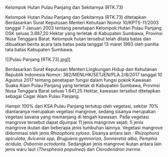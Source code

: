 Kelompok Hutan Pulau Panjang dan Sekitarnya (RTK.73)

Kelompok Hutan Pulau Panjang dan Sekitarnya (RTK.73) ditetapkan Berdasarkan Surat Keputusan Menteri Kehutaan Nomor 10/KPTS-11/2003 tanggal 7 Januari 2003 tentang penetapan Kelompok Hutan Pulau Panjang DSK seluas 3.887,20 Hektar yang terletak di Kabupaten Sumbawa, Provinsi Nusa Tenggara Barat. Kelompok hutan tersebut telah ditata batas dan dibuatkan berita acara tata batas pada tanggal 13 maret 1993 oleh panitia tata batas Kabupaten Sumbawa.

![[Pulau Panjang [RTK.73].jpg]]

Berdasarkan Surat Keputusan Menteri Lingkungan Hidup dan Kehutanan Republik Indonesia Nomor: 382/MENLHK/SETJEN/PLA.2/8/2017 tanggal 10 Agustus 2017 tentang penetapan fungsi dalam fungsi pokok Kawasan Suaka Alam Pulau Panjang yang terletak di Kabupaten Sumbawa, Provinsi Nusa Tenggara Barat seluas 1.641,25 Hektar, kawasan tersebut ditetapkan sebagai Cagar Alam Pulau Panjang.

Hampir 100% dari KSA Pulau Panjang tertutup oleh vegetasi, sekitar 70% diantaranya merupakan vegetasi mangrove, sedang sisanya merupakan vegetasi savana yang memanjang di tengah kawasan. Pada vegetasi mangrove tersebut dapat dijumpai 11 jenis mangrove sejati, 5 jenis mangrove ikutan dan beberapa jenis tumbuhan lainnya. Vegetasi mangrove didominasi oleh jenis _Rhizophora sylosa_. Sisanya antara lain : _Rhizophora apiculata, Avicenia spp, Bruguiera gymnoriza, Sonneretia alba, Pemphis acidula, Osbornia octodonta_. Sedangkan jenis mangrove ikutan antara lain jenis waru laut (_Thesphesia populnea_) dan _Clerodendron inerme_.

